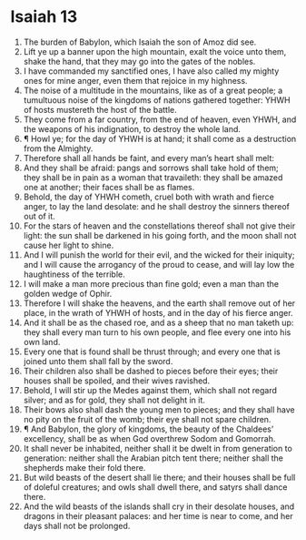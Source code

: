 ﻿# Isaiah 13
1. The burden of Babylon, which Isaiah the son of Amoz did see. 
2. Lift ye up a banner upon the high mountain, exalt the voice unto them, shake the hand, that they may go into the gates of the nobles. 
3. I have commanded my sanctified ones, I have also called my mighty ones for mine anger, even them that rejoice in my highness. 
4. The noise of a multitude in the mountains, like as of a great people; a tumultuous noise of the kingdoms of nations gathered together: YHWH of hosts mustereth the host of the battle. 
5. They come from a far country, from the end of heaven, even YHWH, and the weapons of his indignation, to destroy the whole land. 
6. ¶ Howl ye; for the day of YHWH is at hand; it shall come as a destruction from the Almighty. 
7. Therefore shall all hands be faint, and every man’s heart shall melt: 
8. And they shall be afraid: pangs and sorrows shall take hold of them; they shall be in pain as a woman that travaileth: they shall be amazed one at another; their faces shall be as flames. 
9. Behold, the day of YHWH cometh, cruel both with wrath and fierce anger, to lay the land desolate: and he shall destroy the sinners thereof out of it. 
10. For the stars of heaven and the constellations thereof shall not give their light: the sun shall be darkened in his going forth, and the moon shall not cause her light to shine. 
11. And I will punish the world for their evil, and the wicked for their iniquity; and I will cause the arrogancy of the proud to cease, and will lay low the haughtiness of the terrible. 
12. I will make a man more precious than fine gold; even a man than the golden wedge of Ophir. 
13. Therefore I will shake the heavens, and the earth shall remove out of her place, in the wrath of YHWH of hosts, and in the day of his fierce anger. 
14. And it shall be as the chased roe, and as a sheep that no man taketh up: they shall every man turn to his own people, and flee every one into his own land. 
15. Every one that is found shall be thrust through; and every one that is joined unto them shall fall by the sword. 
16. Their children also shall be dashed to pieces before their eyes; their houses shall be spoiled, and their wives ravished. 
17. Behold, I will stir up the Medes against them, which shall not regard silver; and as for gold, they shall not delight in it. 
18. Their bows also shall dash the young men to pieces; and they shall have no pity on the fruit of the womb; their eye shall not spare children. 
19. ¶ And Babylon, the glory of kingdoms, the beauty of the Chaldees’ excellency, shall be as when God overthrew Sodom and Gomorrah. 
20. It shall never be inhabited, neither shall it be dwelt in from generation to generation: neither shall the Arabian pitch tent there; neither shall the shepherds make their fold there. 
21. But wild beasts of the desert shall lie there; and their houses shall be full of doleful creatures; and owls shall dwell there, and satyrs shall dance there. 
22. And the wild beasts of the islands shall cry in their desolate houses, and dragons in their pleasant palaces: and her time is near to come, and her days shall not be prolonged. 
